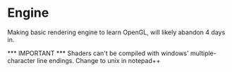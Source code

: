 # Engine
Making basic rendering engine to learn OpenGL, will likely abandon 4 days in.

*** IMPORTANT ***
Shaders can't be compiled with windows' multiple-character line endings. Change to unix in notepad++

